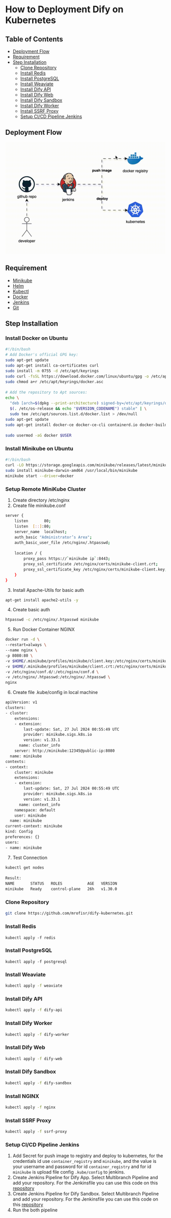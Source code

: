 # How to Deployment Dify on Kubernetes
## Table of Contents
- [Deployment Flow](#deployment-flow)
- [Requirement](#requirement)
- [Step Installation](#step-installation)
  - [Clone Repository](#clone-repository)
  - [Install Redis](#install-redis)
  - [Install PostgreSQL](#install-postgresql)
  - [Install Weaviate](#install-weaviate)
  - [Install Dify API](#install-dify-api)
  - [Install Dify Web](#install-dify-web)
  - [Install Dify Sandbox](#install-dify-sandbox)
  - [Install Dify Worker](#install-dify-worker)
  - [Install SSRF Proxy](#install-ssrf-proxy)
  - [Setup CI/CD Pipeline Jenkins](#setup-cicd-pipeline-jenkins)
## Deployment Flow
![Deployment Flow](https://raw.githubusercontent.com/mrofisr/dify-kubernetes/main/image/flow.gif)
## Requirement
- [Minikube](https://minikube.sigs.k8s.io/docs/start/)
- [Helm](https://helm.sh/docs/intro/install/)
- [Kubectl](https://kubernetes.io/docs/tasks/tools/install-kubectl/)
- [Docker](https://docs.docker.com/get-docker/)
- [Jenkins](https://www.jenkins.io/doc/book/installing/)
- [Git](https://git-scm.com/book/en/v2/Getting-Started-Installing-Git)
## Step Installation
### Install Docker on Ubuntu
```bash
#!/bin/bash
# Add Docker's official GPG key:
sudo apt-get update
sudo apt-get install ca-certificates curl
sudo install -m 0755 -d /etc/apt/keyrings
sudo curl -fsSL https://download.docker.com/linux/ubuntu/gpg -o /etc/apt/keyrings/docker.asc
sudo chmod a+r /etc/apt/keyrings/docker.asc

# Add the repository to Apt sources:
echo \
  "deb [arch=$(dpkg --print-architecture) signed-by=/etc/apt/keyrings/docker.asc] https://download.docker.com/linux/ubuntu \
  $(. /etc/os-release && echo "$VERSION_CODENAME") stable" | \
  sudo tee /etc/apt/sources.list.d/docker.list > /dev/null
sudo apt-get update
sudo apt-get install docker-ce docker-ce-cli containerd.io docker-buildx-plugin docker-compose-plugin zip net-tools unzip -y

sudo usermod -aG docker $USER
```
### Install Minikube on Ubuntu
```bash
#!/bin/bash
curl -LO https://storage.googleapis.com/minikube/releases/latest/minikube-darwin-amd64
sudo install minikube-darwin-amd64 /usr/local/bin/minikube
minikube start --driver=docker
```
### Setup Remote MiniKube Cluster
1. Create directory /etc/nginx
2. Create file minikube.conf
```bash
server {
    listen       80;
    listen  [::]:80;
    server_name  localhost;
    auth_basic "Administrator’s Area";
    auth_basic_user_file /etc/nginx/.htpasswd;

    location / {
        proxy_pass https://`minikube ip`:8443;
        proxy_ssl_certificate /etc/nginx/certs/minikube-client.crt;
        proxy_ssl_certificate_key /etc/nginx/certs/minikube-client.key;
    }
}
```
3. Install Apache-Utils for basic auth
```bash
apt-get install apache2-utils -y
```
4. Create basic auth
```bash
htpasswd -c /etc/nginx/.htpasswd minikube
```
5. Run Docker Container NGINX
```bash
docker run -d \
--restart=always \
--name nginx \
-p 8080:80 \
-v $HOME/.minikube/profiles/minikube/client.key:/etc/nginx/certs/minikube-client.key \
-v $HOME/.minikube/profiles/minikube/client.crt:/etc/nginx/certs/minikube-client.crt \
-v /etc/nginx/conf.d/:/etc/nginx/conf.d \
-v /etc/nginx/.htpasswd:/etc/nginx/.htpasswd \
nginx
```
6. Create file .kube/config in local machine
```bash
apiVersion: v1
clusters:
- cluster:
    extensions:
    - extension:
        last-update: Sat, 27 Jul 2024 00:55:49 UTC
        provider: minikube.sigs.k8s.io
        version: v1.33.1
      name: cluster_info
    server: http://minikube:12345@public-ip:8080
  name: minikube
contexts:
- context:
    cluster: minikube
    extensions:
    - extension:
        last-update: Sat, 27 Jul 2024 00:55:49 UTC
        provider: minikube.sigs.k8s.io
        version: v1.33.1
      name: context_info
    namespace: default
    user: minikube
  name: minikube
current-context: minikube
kind: Config
preferences: {}
users:
- name: minikube
```
7. Test Connection
```bash
kubectl get nodes

Result:
NAME       STATUS   ROLES           AGE   VERSION
minikube   Ready    control-plane   26h   v1.30.0
```
### Clone Repository
```bash
git clone https://github.com/mrofisr/dify-kubernetes.git
```
### Install Redis
```
kubectl apply -f redis
```
### Install PostgreSQL
```
kubectl apply -f postgresql
```
### Install Weaviate
```bash
kubectl apply -f weaviate
```
### Install Dify API
```bash
kubectl apply -f dify-api
```
### Install Dify Worker
```bash
kubectl apply -f dify-worker
```
### Install Dify Web
```bash
kubectl apply -f dify-web
```
### Install Dify Sandbox
```bash
kubectl apply -f dify-sandbox
```
### Install NGINX
```bash
kubectl apply -f nginx
```
### Install SSRF Proxy
```bash
kubectl apply -f ssrf-proxy
```
### Setup CI/CD Pipeline Jenkins
1. Add Secret for push image to registry and deploy to kubernetes, for the credentials id use `container_registry` and `minikube`, and the value is your username and password for id `container_registry` and for id `minikube` is upload file config `.kube/config` to jenkins.
2. Create Jenkins Pipeline for Dify App. Select Multibranch Pipeline and add your repository. For the Jenkinsfile you can use this code on this [repository](https://raw.githubusercontent.com/mrofisr/dify/main/Jenkinsfile)
3. Create Jenkins Pipeline for Dify Sandbox. Select Multibranch Pipeline and add your repository. For the Jenkinsfile you can use this code on this [repository](https://raw.githubusercontent.com/mrofisr/dify-sandbox/main/Jenkinsfile)
4. Run the both pipeline
